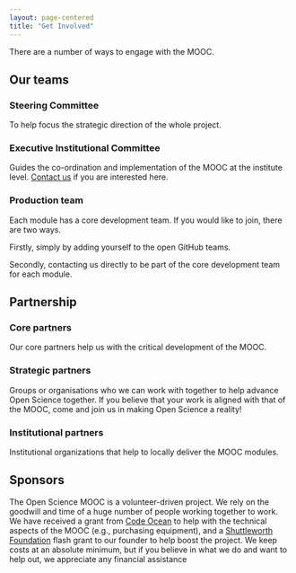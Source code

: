 ```yaml
---
layout: page-centered
title: "Get Involved"
---
```


There are a number of ways to engage with the MOOC.

## Our teams

### Steering Committee 

To help focus the strategic direction of the whole project.

### Executive Institutional Committee 

Guides the co-ordination and implementation of the MOOC at the institute level.
[Contact us](mailto:info@opensciencemooc.eu) if you are interested here.

### Production team 

Each module has a core development team. If you would like to join, there are 
two ways. 

Firstly, simply by adding yourself to the open GitHub teams. 

Secondly, contacting us directly to be part of the core development team for 
each module.

## Partnership

### Core partners 

Our core partners help us with the critical development of the MOOC. 

### Strategic partners

Groups or organisations who we can work with together to help advance Open 
Science together. If you believe that your work is aligned with that of the 
MOOC, come and join us in making Open Science a reality!

### Institutional partners

Institutional organizations that help to locally deliver the MOOC modules.

## Sponsors

The Open Science MOOC is a volunteer-driven project. We rely on the goodwill 
and time of a huge number of people working together to work. We have received 
a grant from [Code Ocean](https://codeocean.com/) to help with the technical 
aspects of the MOOC (e.g., purchasing equipment), and a 
[Shuttleworth Foundation](https://shuttleworthfoundation.org/) flash grant to 
our founder to help boost the project. We keep costs at an absolute minimum, 
but if you believe in what we do and want to help out, we appreciate any 
financial assistance
